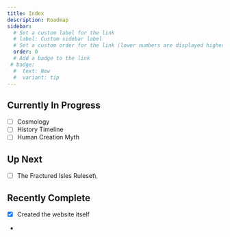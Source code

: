 ```yaml
---
title: Index
description: Roadmap
sidebar:
  # Set a custom label for the link
  # label: Custom sidebar label
  # Set a custom order for the link (lower numbers are displayed higher up)
  order: 0
  # Add a badge to the link
 # badge:
  #  text: New
  #  variant: tip
---
```


## Currently In Progress
- [ ] Cosmology
- [ ] History Timeline
- [ ] Human Creation Myth

## Up Next
- [ ] The Fractured Isles Ruleset\

## Recently Complete
- [x] Created the website itself


- 
